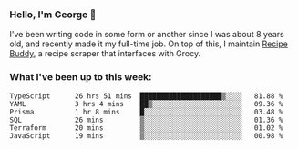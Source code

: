 ### Hello, I'm George 👋

I've been writing code in some form or another since I was about 8 years old, and recently made it my full-time job. On top of this, I maintain [Recipe Buddy](https://github.com/georgegebbett/recipe-buddy), a recipe scraper that interfaces with Grocy.  

<!--
**georgegebbett/georgegebbett** is a ✨ _special_ ✨ repository because its `README.md` (this file) appears on your GitHub profile.

Here are some ideas to get you started:

- 🔭 I’m currently working on ...
- 🌱 I’m currently learning ...
- 👯 I’m looking to collaborate on ...
- 🤔 I’m looking for help with ...
- 💬 Ask me about ...
- 📫 How to reach me: ...
- 😄 Pronouns: ...
- ⚡ Fun fact: ...
-->

### What I've been up to this week:
<!--START_SECTION:waka-->

```text
TypeScript      26 hrs 51 mins  ████████████████████▒░░░░   81.88 %
YAML            3 hrs 4 mins    ██▒░░░░░░░░░░░░░░░░░░░░░░   09.36 %
Prisma          1 hr 8 mins     █░░░░░░░░░░░░░░░░░░░░░░░░   03.48 %
SQL             26 mins         ▒░░░░░░░░░░░░░░░░░░░░░░░░   01.36 %
Terraform       20 mins         ▒░░░░░░░░░░░░░░░░░░░░░░░░   01.02 %
JavaScript      19 mins         ▒░░░░░░░░░░░░░░░░░░░░░░░░   00.98 %
```

<!--END_SECTION:waka-->
